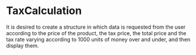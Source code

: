 # TaxCalculation

It is desired to create a structure in which data is requested from the user according to the price of the product, the tax price, the total price and the tax rate varying according to 1000 units of money over and under, and then display them.
